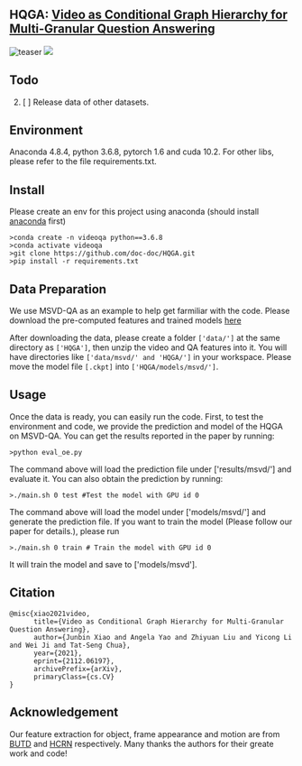## HQGA: [Video as Conditional Graph Hierarchy for Multi-Granular Question Answering](https://arxiv.org/pdf/2112.06197.pdf)

![teaser](https://github.com/doc-doc/HQGA/blob/main/introduction.png)
![](https://github.com/doc-doc/HQGA/blob/main/model.png)

## Todo
2. [ ] Release data of other datasets.

## Environment

Anaconda 4.8.4, python 3.6.8, pytorch 1.6 and cuda 10.2. For other libs, please refer to the file requirements.txt.

## Install
Please create an env for this project using anaconda (should install [anaconda](https://docs.anaconda.com/anaconda/install/linux/) first)
```
>conda create -n videoqa python==3.6.8
>conda activate videoqa
>git clone https://github.com/doc-doc/HQGA.git
>pip install -r requirements.txt
```
## Data Preparation
We use MSVD-QA as an example to help get farmiliar with the code. Please download the pre-computed features and trained models [here](https://drive.google.com/file/d/1bIWUqM9HtaJv2zDaEtz92v6UrTZtwGv9/view?usp=sharing)

After downloading the data, please create a folder ```['data/']``` at the same directory as ```['HQGA']```, then unzip the video and QA features into it. You will have directories like ```['data/msvd/' and 'HQGA/']``` in your workspace. Please move the model file ```[.ckpt]``` into ```['HQGA/models/msvd/']```. 


## Usage
Once the data is ready, you can easily run the code. First, to test the environment and code, we provide the prediction and model of the HQGA on MSVD-QA. 
You can get the results reported in the paper by running: 
```
>python eval_oe.py
```
The command above will load the prediction file under ['results/msvd/'] and evaluate it. 
You can also obtain the prediction by running: 
```
>./main.sh 0 test #Test the model with GPU id 0
```
The command above will load the model under ['models/msvd/'] and generate the prediction file.
If you want to train the model (Please follow our paper for details.), please run
```
>./main.sh 0 train # Train the model with GPU id 0
```
It will train the model and save to ['models/msvd']. 

## Citation
```
@misc{xiao2021video,
      title={Video as Conditional Graph Hierarchy for Multi-Granular Question Answering}, 
      author={Junbin Xiao and Angela Yao and Zhiyuan Liu and Yicong Li and Wei Ji and Tat-Seng Chua},
      year={2021},
      eprint={2112.06197},
      archivePrefix={arXiv},
      primaryClass={cs.CV}
}

```
## Acknowledgement
Our feature extraction for object, frame appearance and motion are from [BUTD](https://github.com/peteanderson80/bottom-up-attention) and [HCRN](https://github.com/thaolmk54/hcrn-videoqa) respectively. Many thanks the authors for their greate work and code!

